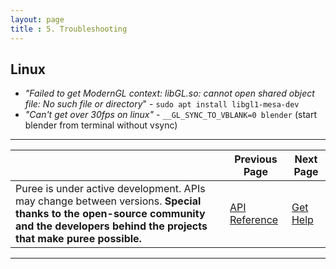 ```yaml
---
layout: page
title : 5. Troubleshooting
---
```


## Linux

- *"Failed to get ModernGL context: libGL.so: cannot open shared object file: No such file or directory*" - `sudo apt install libgl1-mesa-dev`
- *"Can't get over 30fps on linux"* - `__GL_SYNC_TO_VBLANK=0 blender` (start blender from terminal without vsync)

---

|  | Previous Page | Next Page |
|----------|----------|------|
| Puree is under active development. APIs may change between versions. **Special thanks to the open-source community and the developers behind the projects that make puree possible.** | [API Reference](API.md) | [Get Help](SUPPORT.md) |

---